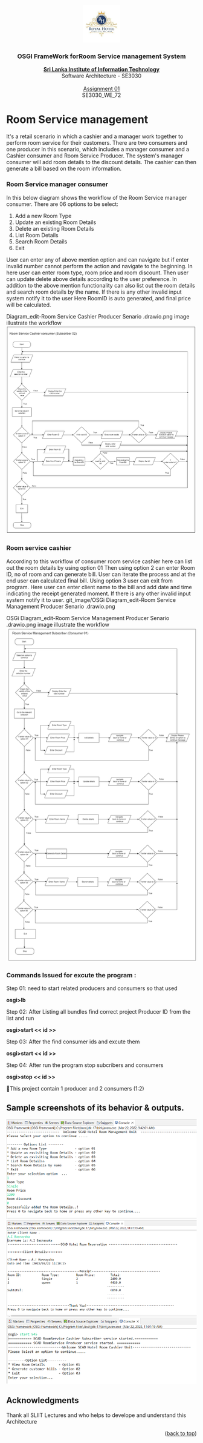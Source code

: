 <!-- PROJECT LOGO -->
<br />
<div align="center">
  <a href="https://github.com/AnuththaraBasnayaka/HotelManagementSystem">
    <img src="images/Hotellogo.png" alt="Logo" width="100" height="100">
  </a>

  <h3 align="center">OSGI FrameWork forRoom Service management System </h3>

  <p align="center">
    <a href="https://www.sliit.lk/"><strong>Sri Lanka Institute of Information Technology</strong></a>
    <br />
    Software Architecture - SE3030
    <br />
    <br />
    <a href="Docs/SE3030_SA_Assignment01_and_MarkingScheme_2022.pdf">Assignment 01 </a>
    <br />
    SE3030_WE_72
    <br />     
  </p>
</div>

<!-- ABOUT THE PROJECT -->
# Room Service management
It's a retail scenario in which a cashier and a manager work together to perform room service for their customers. There are two consumers and one producer in this scenario, which includes a manager consumer and a Cashier consumer and Room Service Producer. The system's manager consumer will add room details to the discount details. The cashier can then generate a bill based on the room information. 

### Room Service manager consumer
In this below diagram shows the workflow of the Room Service manager consumer. 
There are 06 options to be select:

01. Add a new Room Type 
02. Update an existing Room Details 
03. Delete an existing Room Details 
04. List Room Details 
05. Search Room Details 
06. Exit
   
User can enter any of above mention option and can navigate but if enter invalid number cannot perform the action and navigate to the beginning. In here user can enter room type, room price and room discount. Then user can update delete above details according to the user preference. In addition to the above mention functionality can also list out the room details and search room details by the name. If there is any other invalid input system notify it to the user Here RoomID is auto generated, and final price will be calculated.

Diagram_edit-Room Service Cashier Producer Senario .drawio.png image illustrate the workflow
<br>
    <img src="images/OSGi Diagram_edit-Room Service Cashier Producer Senario .drawio.png" alt="Customer workflow">


### Room service cashier
According to this workflow of consumer room service cashier here can list out the room details by using option 01 Then using option 2 can enter Room ID, no of room and can generate bill. User can iterate the process and at the end user can calculated final bill. Using option 3 user can exit from program. Here user can enter client name to the bill and add date and time indicating the receipt generated moment. If there is any other invalid input system notify it to user. 
git_image/OSGi Diagram_edit-Room Service Management Producer Senario .drawio.png

OSGi Diagram_edit-Room Service Management Producer Senario .drawio.png image illustrate the workflow
<br>
<img src="images/OSGi Diagram_edit-Room Service Management Producer Senario .drawio.png" alt="Customer workflow">



### Commands Issued for excute the program :
Step 01:
need to start related producers and consumers so that used 

**osgi>lb**

Step 02:
After Listing all bundles find correct project Producer ID from the list and run


**osgi>start << id >>**

Step 03:
After the find consumer ids and excute them


**osgi>start << id >>**

Step 04:
After run the program stop subcribers and consumers 


**osgi>stop << id >>**

🚀This project contain 1 producer and 2 consumers (1:2)

<!-- SAMPLE OUTPUT -->
## Sample screenshots of its behavior & outputs.
<img src="images/addroom.PNG" alt="Customer workflow">
<img src="images/clientbill.png" alt="Customer workflow">
<img src="images/newcash.png" alt="Customer workflow">

<!-- ACKNOWLEDGMENTS -->
## Acknowledgments

Thank all SLIIT Lectures and who helps to develope and understand this Architecture

<p align="right">(<a href="#top">back to top</a>)</p>




